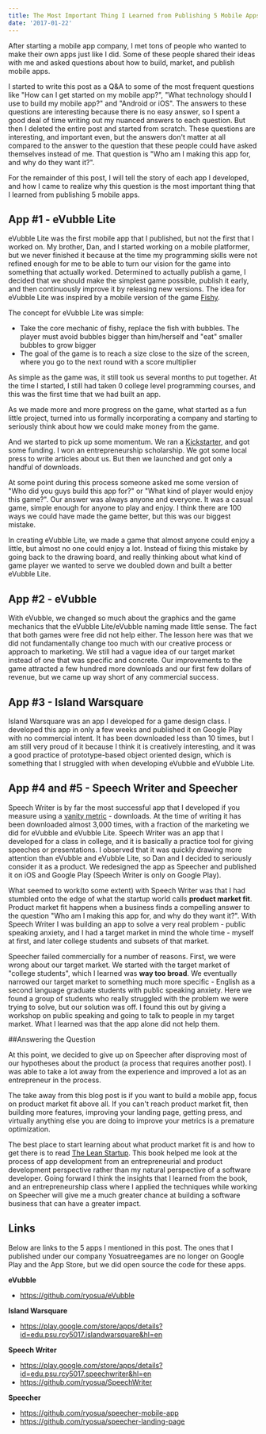 ```yaml
---
title: The Most Important Thing I Learned from Publishing 5 Mobile Apps
date: '2017-01-22'
---
```


After starting a mobile app company, I met tons of people who wanted to make their own apps just like I did. Some of these people shared their ideas with me and asked questions about how to build, market, and publish mobile apps.

I started to write this post as a Q&A to some of the most frequent questions like "How can I get started on my mobile app?", "What technology should I use to build my mobile app?" and "Android or iOS". The answers to these questions are interesting because there is no easy answer, so I spent a good deal of time writing out my nuanced answers to each question. But then I deleted the entire post and started from scratch. These questions are interesting, and important even, but the answers don't matter at all compared to the answer to the question that these people could have asked themselves instead of me. That question is "Who am I making this app for, and why do they want it?".

For the remainder of this post, I will tell the story of each app I developed, and how I came to realize why this question is the most important thing that I learned from publishing 5 mobile apps.

## App #1 - eVubble Lite

eVubble Lite was the first mobile app that I published, but not the first that I worked on. My brother, Dan, and I started working on a mobile platformer, but we never finished it because at the time my programming skills were not refined enough for me to be able to turn our vision for the game into something that actually worked. Determined to actually publish a game, I decided that we should make the simplest game possible, publish it early, and then continuously improve it by releasing new versions. The idea for eVubble Lite was inspired by a mobile version of the game [Fishy](http://fishy-flash-game.com/).

The concept for eVubble Lite was simple:

- Take the core mechanic of fishy, replace the fish with bubbles. The player must avoid bubbles bigger than him/herself and "eat" smaller bubbles to grow bigger
- The goal of the game is to reach a size close to the size of the screen, where you go to the next round with a score multiplier

As simple as the game was, it still took us several months to put together. At the time I started, I still had taken 0 college level programming courses, and this was the first time that we had built an app.

As we made more and more progress on the game, what started as a fun little project, turned into us formally incorporating a company and starting to seriously think about how we could make money from the game.

And we started to pick up some momentum. We ran a [Kickstarter](https://www.kickstarter.com/projects/1084442592/evolve-with-evubble), and got some funding. I won an entrepreneurship scholarship. We got some local press to write articles about us. But then we launched and got only a handful of downloads.

At some point during this process someone asked me some version of "Who did you guys build this app for?" or "What kind of player would enjoy this game?". Our answer was always anyone and everyone. It was a casual game, simple enough for anyone to play and enjoy. I think there are 100 ways we could have made the game better, but this was our biggest mistake.

In creating eVubble Lite, we made a game that almost anyone could enjoy a little, but almost no one could enjoy a lot. Instead of fixing this mistake by going back to the drawing board, and really thinking about what kind of game player we wanted to serve we doubled down and built a better eVubble Lite.

## App #2 - eVubble

With eVubble, we changed so much about the graphics and the game mechanics that the eVubble Lite/eVubble naming made little sense. The fact that both games were free did not help either. The lesson here was that we did not fundamentally change too much with our creative process or approach to marketing. We still had a vague idea of our target market instead of one that was specific and concrete. Our improvements to the game attracted a few hundred more downloads and our first few dollars of revenue, but we came up way short of any commercial success.

## App #3 - Island Warsquare

Island Warsquare was an app I developed for a game design class. I developed this app in only a few weeks and published it on Google Play with no commercial intent. It has been downloaded less than 10 times, but I am still very proud of it because I think it is creatively interesting, and it was a good practice of prototype-based object oriented design, which is something that I struggled with when developing eVubble and eVubble Lite.

## App #4 and #5 - Speech Writer and Speecher

Speech Writer is by far the most successful app that I developed if you measure using a [vanity metric](http://tim.blog/2009/05/19/vanity-metrics-vs-actionable-metrics/) - downloads. At the time of writing it has been downloaded almost 3,000 times, with a fraction of the marketing we did for eVubble and eVubble Lite. Speech Writer was an app that I developed for a class in college, and it is basically a practice tool for giving speeches or presentations. I observed that it was quickly drawing more attention than eVubble and eVubble Lite, so Dan and I decided to seriously consider it as a product. We redesigned the app as Speecher and published it on iOS and Google Play (Speech Writer is only on Google Play).

What seemed to work(to some extent) with Speech Writer was that I had stumbled onto the edge of what the startup world calls **product market fit**. Product market fit happens when a business finds a compelling answer to the question "Who am I making this app for, and why do they want it?". With Speech Writer I was building an app to solve a very real problem - public speaking anxiety, and I had a target market in mind the whole time - myself at first, and later college students and subsets of that market.

Speecher failed commercially for a number of reasons. First, we were wrong about our target market. We started with the target market of "college students", which I learned was **way too broad**. We eventually narrowed our target market to something much more specific - English as a second language graduate students with public speaking anxiety. Here we found a group of students who really struggled with the problem we were trying to solve, but our solution was off. I found this out by giving a workshop on public speaking and going to talk to people in my target market. What I learned was that the app alone did not help them.

##Answering the Question

At this point, we decided to give up on Speecher after disproving most of our hypotheses about the product (a process that requires another post). I was able to take a lot away from the experience and improved a lot as an entrepreneur in the process.

The take away from this blog post is if you want to build a mobile app, focus on product market fit above all. If you can't reach product market fit, then building more features, improving your landing page, getting press, and virtually anything else you are doing to improve your metrics is a premature optimization.

The best place to start learning about what product market fit is and how to get there is to read [The Lean Startup](https://smile.amazon.com/Constant-Innovation-Radically-Successful-Businesses/dp/0670921602/ref=tmm_pap_swatch_0?_encoding=UTF8&qid=1485022581&sr=8-1). This book helped me look at the process of app development from an entrepreneurial and product development perspective rather than my natural perspective of a software developer. Going forward I think the insights that I learned from the book, and an entrepreneurship class where I applied the techniques while working on Speecher will give me a much greater chance at building a software business that can have a greater impact.

## Links

Below are links to the 5 apps I mentioned in this post. The ones that I published under our company Yosuatreegames are no longer on Google Play and the App Store, but we did open source the code for these apps.

**eVubble**

- https://github.com/ryosua/eVubble

**Island Warsquare**

- https://play.google.com/store/apps/details?id=edu.psu.rcy5017.islandwarsquare&hl=en

**Speech Writer**

- https://play.google.com/store/apps/details?id=edu.psu.rcy5017.speechwriter&hl=en
- https://github.com/ryosua/SpeechWriter

**Speecher**

- https://github.com/ryosua/speecher-mobile-app
- https://github.com/ryosua/speecher-landing-page
